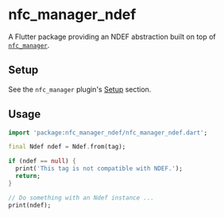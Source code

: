 # nfc_manager_ndef

A Flutter package providing an NDEF abstraction built on top of [`nfc_manager`](https://pub.dev/packages/nfc_manager).

## Setup

See the `nfc_manager` plugin's [Setup](https://pub.dev/packages/nfc_manager#setup) section.

## Usage

```dart
import 'package:nfc_manager_ndef/nfc_manager_ndef.dart';

final Ndef ndef = Ndef.from(tag);

if (ndef == null) {
  print('This tag is not compatible with NDEF.');
  return;
}

// Do something with an Ndef instance ...
print(ndef);
```
